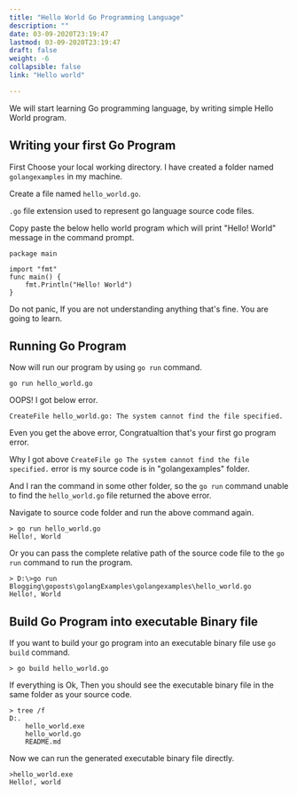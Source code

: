 ```yaml
---
title: "Hello World Go Programming Language"
description: ""
date: 03-09-2020T23:19:47
lastmod: 03-09-2020T23:19:47
draft: false
weight: -6
collapsible: false
link: "Hello world"

---
```


We will start learning Go programming language, by writing simple Hello World program.

## Writing your first Go Program

First Choose your local working directory. I have created a folder named `golangexamples` in my machine.

Create a file named `hello_world.go`. 

`.go` file extension used to represent go language source code files.

Copy paste the below hello world program which will print "Hello! World" message in the command prompt.

```
package main

import "fmt"
func main() {
    fmt.Println("Hello! World")
}
```
Do not panic, If you are not understanding anything that's fine. You are going to learn.

## Running Go Program

Now will run our program by using `go run` command.

```
go run hello_world.go
```

OOPS! I got below error.

```
CreateFile hello_world.go: The system cannot find the file specified.
```

Even you get the above error, Congratualtion that's your first go program error.

Why I got above `CreateFile go The system cannot find the file specified.` error is my source code is in "golangexamples" folder.

And I ran the command in some other folder, so the `go run` command unable to find the `hello_world.go` file returned the above error.

Navigate to source code folder and run the above command again. 

```
> go run hello_world.go
Hello!, World
```

Or you can pass the complete relative path of the source code file to the `go run` command to run the program.

```
> D:\>go run Blogging\goposts\golangExamples\golangexamples\hello_world.go
Hello!, World
```

## Build Go Program into executable Binary file

If you want to build your go program into an executable binary file use `go build` command.

```
> go build hello_world.go
```

If everything is Ok, Then you should see the executable binary file in the same folder as your source code.

```
> tree /f
D:.
    hello_world.exe
    hello_world.go
    README.md

```

Now we can run the generated executable binary file directly.

```
>hello_world.exe
Hello!, world
```


